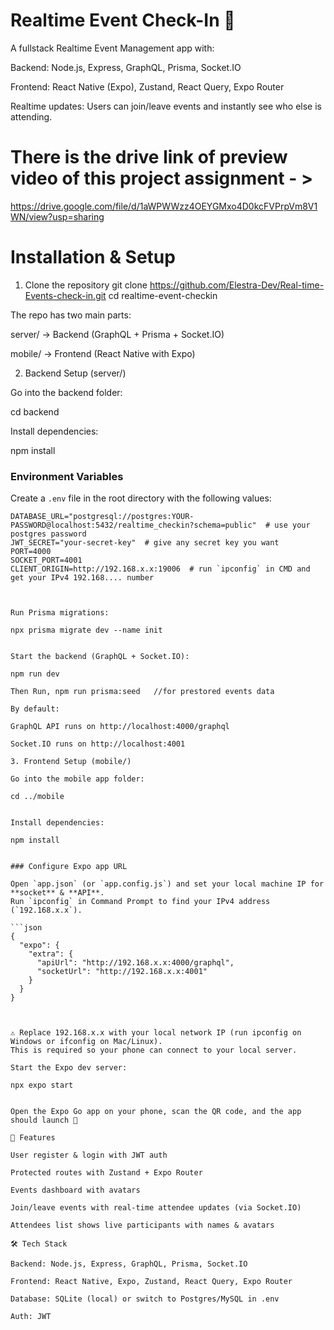 # Realtime Event Check-In 🎉

A fullstack Realtime Event Management app with:

Backend: Node.js, Express, GraphQL, Prisma, Socket.IO

Frontend: React Native (Expo), Zustand, React Query, Expo Router

Realtime updates: Users can join/leave events and instantly see who else is attending.

# There is the drive link of preview video of this project assignment - >

https://drive.google.com/file/d/1aWPWWzz4OEYGMxo4D0kcFVPrpVm8V1WN/view?usp=sharing


# Installation & Setup
1. Clone the repository
git clone https://github.com/Elestra-Dev/Real-time-Events-check-in.git
cd realtime-event-checkin


The repo has two main parts:

server/ → Backend (GraphQL + Prisma + Socket.IO)

mobile/ → Frontend (React Native with Expo)

2. Backend Setup (server/)

Go into the backend folder:

cd backend


Install dependencies:

npm install


### Environment Variables

Create a `.env` file in the root directory with the following values:

```env
DATABASE_URL="postgresql://postgres:YOUR-PASSWORD@localhost:5432/realtime_checkin?schema=public"  # use your postgres password
JWT_SECRET="your-secret-key"  # give any secret key you want
PORT=4000
SOCKET_PORT=4001
CLIENT_ORIGIN=http://192.168.x.x:19006  # run `ipconfig` in CMD and get your IPv4 192.168.... number



Run Prisma migrations:

npx prisma migrate dev --name init


Start the backend (GraphQL + Socket.IO):

npm run dev

Then Run, npm run prisma:seed   //for prestored events data

By default:

GraphQL API runs on http://localhost:4000/graphql

Socket.IO runs on http://localhost:4001

3. Frontend Setup (mobile/)

Go into the mobile app folder:

cd ../mobile


Install dependencies:

npm install


### Configure Expo app URL

Open `app.json` (or `app.config.js`) and set your local machine IP for **socket** & **API**.  
Run `ipconfig` in Command Prompt to find your IPv4 address (`192.168.x.x`).

```json
{
  "expo": {
    "extra": {
      "apiUrl": "http://192.168.x.x:4000/graphql",
      "socketUrl": "http://192.168.x.x:4001"
    }
  }
}



⚠️ Replace 192.168.x.x with your local network IP (run ipconfig on Windows or ifconfig on Mac/Linux).
This is required so your phone can connect to your local server.

Start the Expo dev server:

npx expo start


Open the Expo Go app on your phone, scan the QR code, and the app should launch 🚀

🔑 Features

User register & login with JWT auth

Protected routes with Zustand + Expo Router

Events dashboard with avatars

Join/leave events with real-time attendee updates (via Socket.IO)

Attendees list shows live participants with names & avatars

🛠️ Tech Stack

Backend: Node.js, Express, GraphQL, Prisma, Socket.IO

Frontend: React Native, Expo, Zustand, React Query, Expo Router

Database: SQLite (local) or switch to Postgres/MySQL in .env

Auth: JWT


